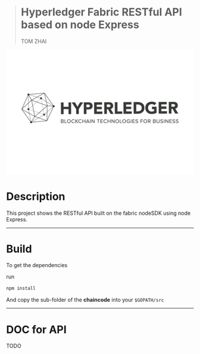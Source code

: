 > # Hyperledger Fabric RESTful API based on node Express
> TOM ZHAI
<img src="https://github.com/zhaizhonghao/HLF-NodeSDK/blob/master/img/hyperledger-icon.jpg" height="30%">

# Description
This project shows the RESTful API built on the fabric nodeSDK using node Express.
***
# Build
To get the dependencies

run

```js
npm install
```

And copy the sub-folder of the **chaincode**  into your `$GOPATH/src`
***
# DOC for API
TODO


